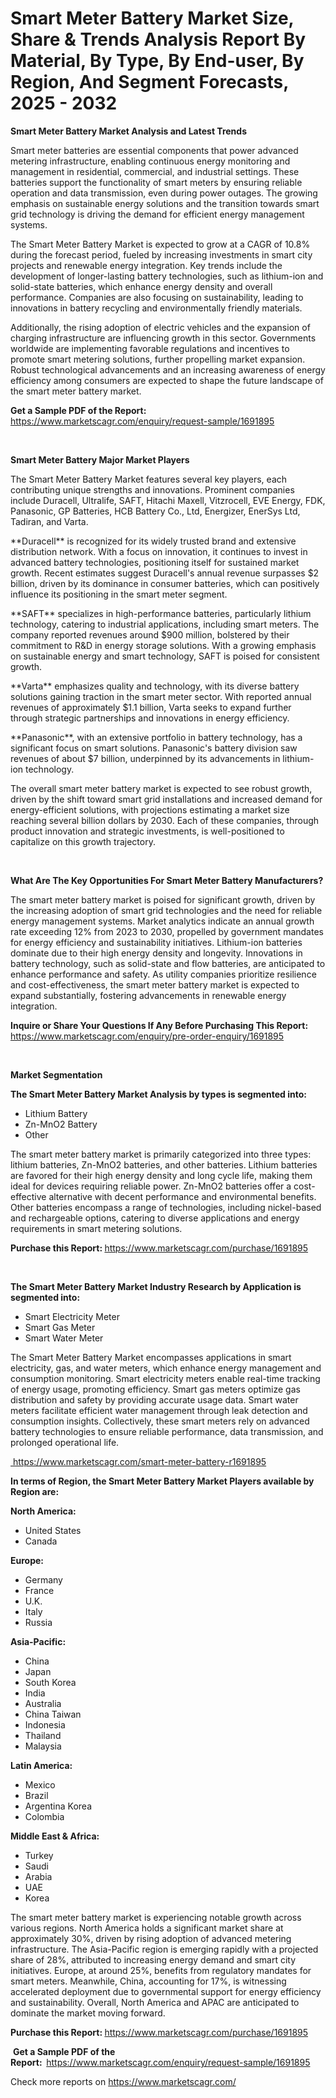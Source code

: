 <p><h1>Smart Meter Battery Market Size, Share & Trends Analysis Report By Material, By Type, By End-user, By Region, And Segment Forecasts, 2025 - 2032</h1></p><p><strong>Smart Meter Battery Market Analysis and Latest Trends</strong></p>
<p><p>Smart meter batteries are essential components that power advanced metering infrastructure, enabling continuous energy monitoring and management in residential, commercial, and industrial settings. These batteries support the functionality of smart meters by ensuring reliable operation and data transmission, even during power outages. The growing emphasis on sustainable energy solutions and the transition towards smart grid technology is driving the demand for efficient energy management systems.</p><p>The Smart Meter Battery Market is expected to grow at a CAGR of 10.8% during the forecast period, fueled by increasing investments in smart city projects and renewable energy integration. Key trends include the development of longer-lasting battery technologies, such as lithium-ion and solid-state batteries, which enhance energy density and overall performance. Companies are also focusing on sustainability, leading to innovations in battery recycling and environmentally friendly materials.</p><p>Additionally, the rising adoption of electric vehicles and the expansion of charging infrastructure are influencing growth in this sector. Governments worldwide are implementing favorable regulations and incentives to promote smart metering solutions, further propelling market expansion. Robust technological advancements and an increasing awareness of energy efficiency among consumers are expected to shape the future landscape of the smart meter battery market.</p></p>
<p><strong>Get a Sample PDF of the Report:&nbsp;</strong> <a href="https://www.marketscagr.com/enquiry/request-sample/1691895?utm_campaign=1905&utm_medium=2&utm_source=Github&utm_content=ia&utm_term=07012025&utm_id=smart-meter-battery">https://www.marketscagr.com/enquiry/request-sample/1691895</a></p>
<p>&nbsp;</p>
<p><strong>Smart Meter Battery Major Market Players</strong></p>
<p><p>The Smart Meter Battery Market features several key players, each contributing unique strengths and innovations. Prominent companies include Duracell, Ultralife, SAFT, Hitachi Maxell, Vitzrocell, EVE Energy, FDK, Panasonic, GP Batteries, HCB Battery Co., Ltd, Energizer, EnerSys Ltd, Tadiran, and Varta.</p><p>**Duracell** is recognized for its widely trusted brand and extensive distribution network. With a focus on innovation, it continues to invest in advanced battery technologies, positioning itself for sustained market growth. Recent estimates suggest Duracell's annual revenue surpasses $2 billion, driven by its dominance in consumer batteries, which can positively influence its positioning in the smart meter segment.</p><p>**SAFT** specializes in high-performance batteries, particularly lithium technology, catering to industrial applications, including smart meters. The company reported revenues around $900 million, bolstered by their commitment to R&D in energy storage solutions. With a growing emphasis on sustainable energy and smart technology, SAFT is poised for consistent growth.</p><p>**Varta** emphasizes quality and technology, with its diverse battery solutions gaining traction in the smart meter sector. With reported annual revenues of approximately $1.1 billion, Varta seeks to expand further through strategic partnerships and innovations in energy efficiency.</p><p>**Panasonic**, with an extensive portfolio in battery technology, has a significant focus on smart solutions. Panasonic's battery division saw revenues of about $7 billion, underpinned by its advancements in lithium-ion technology. </p><p>The overall smart meter battery market is expected to see robust growth, driven by the shift toward smart grid installations and increased demand for energy-efficient solutions, with projections estimating a market size reaching several billion dollars by 2030. Each of these companies, through product innovation and strategic investments, is well-positioned to capitalize on this growth trajectory.</p></p>
<p>&nbsp;</p>
<p><strong>What Are The Key Opportunities For Smart Meter Battery Manufacturers?</strong></p>
<p><p>The smart meter battery market is poised for significant growth, driven by the increasing adoption of smart grid technologies and the need for reliable energy management systems. Market analytics indicate an annual growth rate exceeding 12% from 2023 to 2030, propelled by government mandates for energy efficiency and sustainability initiatives. Lithium-ion batteries dominate due to their high energy density and longevity. Innovations in battery technology, such as solid-state and flow batteries, are anticipated to enhance performance and safety. As utility companies prioritize resilience and cost-effectiveness, the smart meter battery market is expected to expand substantially, fostering advancements in renewable energy integration.</p></p>
<p><strong>Inquire or Share Your Questions If Any Before Purchasing This Report:</strong> <a href="https://www.marketscagr.com/enquiry/pre-order-enquiry/1691895?utm_campaign=1905&utm_medium=2&utm_source=Github&utm_content=ia&utm_term=07012025&utm_id=smart-meter-battery">https://www.marketscagr.com/enquiry/pre-order-enquiry/1691895</a></p>
<p>&nbsp;</p>
<p><strong>Market Segmentation</strong></p>
<p><strong>The Smart Meter Battery Market Analysis by types is segmented into:</strong></p>
<p><ul><li>Lithium Battery</li><li>Zn-MnO2 Battery</li><li>Other</li></ul></p>
<p><p>The smart meter battery market is primarily categorized into three types: lithium batteries, Zn-MnO2 batteries, and other batteries. Lithium batteries are favored for their high energy density and long cycle life, making them ideal for devices requiring reliable power. Zn-MnO2 batteries offer a cost-effective alternative with decent performance and environmental benefits. Other batteries encompass a range of technologies, including nickel-based and rechargeable options, catering to diverse applications and energy requirements in smart metering solutions.</p></p>
<p><strong>Purchase this Report:&nbsp;</strong><a href="https://www.marketscagr.com/purchase/1691895?utm_campaign=1905&utm_medium=2&utm_source=Github&utm_content=ia&utm_term=07012025&utm_id=smart-meter-battery">https://www.marketscagr.com/purchase/1691895</a></p>
<p>&nbsp;</p>
<p><strong>The Smart Meter Battery Market Industry Research by Application is segmented into:</strong></p>
<p><ul><li>Smart Electricity Meter</li><li>Smart Gas Meter</li><li>Smart Water Meter</li></ul></p>
<p><p>The Smart Meter Battery Market encompasses applications in smart electricity, gas, and water meters, which enhance energy management and consumption monitoring. Smart electricity meters enable real-time tracking of energy usage, promoting efficiency. Smart gas meters optimize gas distribution and safety by providing accurate usage data. Smart water meters facilitate efficient water management through leak detection and consumption insights. Collectively, these smart meters rely on advanced battery technologies to ensure reliable performance, data transmission, and prolonged operational life.</p></p>
<p><a href="https://www.marketscagr.com/smart-meter-battery-r1691895?utm_campaign=1905&utm_medium=2&utm_source=Github&utm_content=ia&utm_term=07012025&utm_id=smart-meter-battery">&nbsp;https://www.marketscagr.com/smart-meter-battery-r1691895</a></p>
<p><strong>In terms of Region, the Smart Meter Battery Market Players available by Region are:</strong></p>
<p>
    <p> <strong> North America: </strong>
        <ul>
            <li>United States</li>
            <li>Canada</li>
        </ul>
        </p> 
    <p> <strong> Europe: </strong>
        <ul>
            <li>Germany</li>
            <li>France</li>
            <li>U.K.</li>
            <li>Italy</li>
            <li>Russia</li>
        </ul>
        </p> 
    <p> <strong> Asia-Pacific: </strong>
        <ul>
            <li>China</li>
            <li>Japan</li>
            <li>South Korea</li>
            <li>India</li>
            <li>Australia</li>
            <li>China Taiwan</li>
            <li>Indonesia</li>
            <li>Thailand</li>
            <li>Malaysia</li>
        </ul>
        </p> 
    <p> <strong> Latin America: </strong>
        <ul>
            <li>Mexico</li>
            <li>Brazil</li>
            <li>Argentina Korea</li>
            <li>Colombia</li>
        </ul>
        </p> 
    <p> <strong> Middle East & Africa: </strong>
        <ul>
            <li>Turkey</li>
            <li>Saudi</li>
            <li>Arabia</li>
            <li>UAE</li>
            <li>Korea</li>
        </ul>
    </p>
    </p>
<p><p>The smart meter battery market is experiencing notable growth across various regions. North America holds a significant market share at approximately 30%, driven by rising adoption of advanced metering infrastructure. The Asia-Pacific region is emerging rapidly with a projected share of 28%, attributed to increasing energy demand and smart city initiatives. Europe, at around 25%, benefits from regulatory mandates for smart meters. Meanwhile, China, accounting for 17%, is witnessing accelerated deployment due to governmental support for energy efficiency and sustainability. Overall, North America and APAC are anticipated to dominate the market moving forward.</p></p>
<p><strong>Purchase this Report: </strong><a href="https://www.marketscagr.com/purchase/1691895?utm_campaign=1905&utm_medium=2&utm_source=Github&utm_content=ia&utm_term=07012025&utm_id=smart-meter-battery">https://www.marketscagr.com/purchase/1691895</a></p>
<p>&nbsp;<strong>Get a Sample PDF of the Report:&nbsp;&nbsp;</strong><a href="https://www.marketscagr.com/enquiry/request-sample/1691895?utm_campaign=1905&utm_medium=2&utm_source=Github&utm_content=ia&utm_term=07012025&utm_id=smart-meter-battery">https://www.marketscagr.com/enquiry/request-sample/1691895</a></p>
<p><strong></strong></p>
<p>Check more reports on <a href="https://www.marketscagr.com/?utm_campaign=1905&utm_medium=2&utm_source=Github&utm_content=ia&utm_term=07012025&utm_id=smart-meter-battery">https://www.marketscagr.com/</a></p>